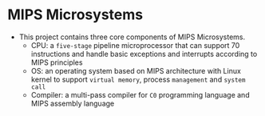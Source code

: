 # MIPS Microsystems

* This project contains three core components of MIPS Microsystems.
  * CPU: a `five-stage` pipeline microprocessor that can support 70 instructions and handle basic exceptions and interrupts according to MIPS principles
  * OS: an operating system based on MIPS architecture with Linux kernel to support `virtual memory`, process `management` and `system call`
  * Compiler: a multi-pass compiler for `C0` programming language and MIPS assembly language